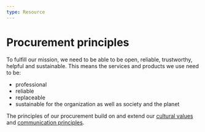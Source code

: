 ```yaml
---
type: Resource
---
```


# Procurement principles

To fulfill our mission, we need to be able to be open, reliable, trustworthy, helpful and sustainable. This means the services and products we use need to be:

* professional
* reliable
* replaceable
* sustainable for the organization as well as society and the planet

The principles of our procurement build on and extend our [cultural values](../../organization/cultural-values.md) and [communication principles](../communication/communication-principles.md).
